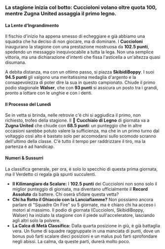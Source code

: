 ### La stagione inizia col botto: Cuccioloni volano oltre quota 100, mentre Zugna United assaggia il primo legno.

#### La Lente d’Ingrandimento

Il fischio d'inizio ha appena smesso di echeggiare e già abbiamo una squadra che ha deciso di non giocare, ma di dominare. I **Cuccioloni** inaugurano la stagione con una prestazione mostruosa da **102.5 punti**, spedendo un messaggio inequivocabile a tutta la lega. Non una semplice vittoria, ma una dichiarazione d'intenti che fissa l'asticella a un'altezza quasi disumana.

A debita distanza, ma con un ottimo passo, si piazza **SkibidiBoppy**. I suoi **94.5 punti** gli valgono una meritatissima medaglia d'argento e la consapevolezza di poter dire la sua in questo campionato. Chiude il primo podio stagionale **Walser**, che con **93 punti** si assicura un posto tra i grandi, pronto a lottare con le unghie e con i denti.

#### Il Processo del Lunedì

Se in vetta si brinda, nelle retrovie c'è chi si aggiudica il primo, non richiesto, trofeo della stagione. Il 🥄 **Cucchiaio di Legno** di giornata va a **Zugna United** che chiude con **68.5 punti**: un punteggio che in altre occasioni sarebbe potuto valere la sufficienza, ma che in un primo turno dal voltaggio così alto è bastato solo per accomodarsi sullo scomodo scranno dell'ultimo della classe. C'è tutto il tempo per raddrizzare il tiro, ma la partenza è ad handicap.

#### Numeri & Sussurri

La classifica generale, per ora, è solo lo specchio di questa prima giornata, ma il Verdetto ci regala già spunti succulenti.

* **Il Kilimangiaro da Scalare:** I **102.5 punti** dei Cuccioloni non sono solo il miglior punteggio di giornata, ma diventano ufficialmente il **Record Assoluto** da battere. Chi oserà sfidare questa vetta?
* **Chi ha Rotto il Ghiaccio con la Lanciafiamme?** Non possiamo ancora parlare di "Squadre On Fire" su 5 giornate, ma è chiaro chi ha acceso i motori al massimo. Il podio di giornata (Cuccioloni, SkibidiBoppy, Walser) ha iniziato la stagione con il piede sull'acceleratore, lasciando agli altri solo la polvere.
* **La Calca di Metà Classifica:** Dalla quarta posizione in giù, è già battaglia vera. Un fiume di squadre raggruppate in una manciata di punti, dove un bonus può farti scalare dieci posizioni e un malus può farti sprofondare negli abissi. La calma, da queste parti, durerà molto poco.
